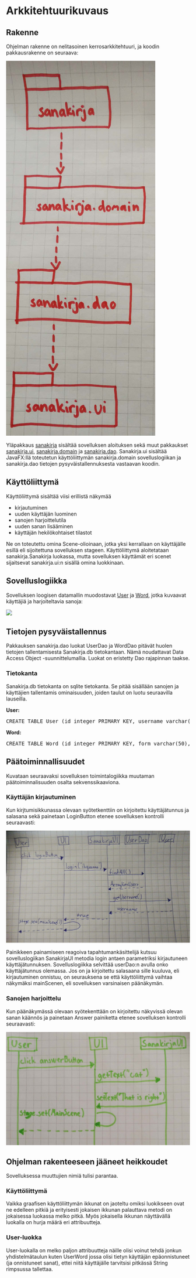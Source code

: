 # Arkkitehtuurikuvaus

## Rakenne

Ohjelman rakenne on nelitasoinen kerrosarkkitehtuuri, ja koodin pakkausrakenne on seuraava:
 
<img src="https://github.com/SIholin/otm-harjoitustyo/blob/master/dokumentaatio/kuvat/pakkausrakenne.jpg" widht="400">

Yläpakkaus [sanakirja](https://github.com/SIholin/otm-harjoitustyo/tree/master/Sanakirjatietokanta/src/main/java/sanakirja) sisältää sovelluksen aloituksen sekä muut pakkaukset [sanakirja.ui](https://github.com/SIholin/otm-harjoitustyo/tree/master/Sanakirjatietokanta/src/main/java/sanakirja/ui), [sanakirja.domain](https://github.com/SIholin/otm-harjoitustyo/tree/master/Sanakirjatietokanta/src/main/java/sanakirja/domain) ja [sanakirja.dao](https://github.com/Siholin/otm-harjoitustyo/tree/master/Sanakirjatietokanta/src/main/java/sanakirja/dao). Sanakirja.ui sisältää JavaFX:llä toteutetun käyttöliittymän sanakirja.domain sovelluslogiikan ja sanakirja.dao tietojen pysyväistallennuksesta vastaavan koodin.

## Käyttöliittymä

Käyttöliittymä sisältää viisi erillistä näkymää

- kirjautuminen
- uuden käyttäjän luominen
- sanojen harjoittelutila
- uuden sanan lisääminen
- käyttäjän hekilökohtaiset tilastot

Ne on toteutettu omina Scene-olioinaan, jotka yksi kerrallaan on käyttäjälle esillä eli sijoitettuna sovelluksen stageen. Käyttöliittymä aloitetataan sanakirja.Sanakirja luokassa, mutta sovelluksen käyttämät eri scenet sijaitsevat sanakirja.ui:n sisällä omina luokkinaan. 

## Sovelluslogiikka

Sovelluksen loogisen datamallin muodostavat [User](https://github.com/SIholin/otm-harjoitustyo/blob/master/Sanakirjatietokanta/src/main/java/sanakirja/domain/User.java) ja [Word](https://github.com/SIholin/otm-harjoitustyo/blob/master/Sanakirjatietokanta/src/main/java/sanakirja/domain/Word.java), jotka kuvaavat käyttäjiä ja harjoiteltavia sanoja:

<img src=”https://github.com/SIholin/otm-harjoitustyo/blob/master/dokumentaatio/kuvat/Luokkakaavio.jpg”  widht=”400”>

## Tietojen pysyväistallennus

Pakkauksen sanakirja.dao luokat UserDao ja WordDao pitävät huolen tietojen tallentamisesta Sanakirja.db tietokantaan. Nämä noudattavat Data Access Object -suunnittelumallia. Luokat on eristetty Dao rajapinnan taakse.

### Tietokanta

Sanakirja.db tietokanta on sqlite tietokanta. Se pitää sisällään sanojen ja käyttäjien tallentamis ominaisuuden, joiden taulut on luotu seuraavilla lauseilla.

__User:__
 
<pre>
CREATE TABLE User (id integer PRIMARY KEY, username varchar(50), password varchar(50), failNumber integer, fails varchar(1000000), allAttempts integer);
</pre>

__Word:__

<pre>
CREATE TABLE Word (id integer PRIMARY KEY, form varchar(50), translation varcahr(50));
</pre>

## Päätoiminnallisuudet

Kuvataan seuraavaksi sovelluksen toimintalogiikka muutaman päätoiminnalisuuden osalta sekvenssikaaviona.

### Käyttäjän kirjautuminen

Kun kirjtumisikkunassa olevaan syötetkenttiin on kirjoitettu käyttäjätunnus ja salasana sekä painetaan LoginButton etenee sovelluksen kontrolli seuraavasti:

<img src="https://github.com/SIholin/otm-harjoitustyo/blob/master/dokumentaatio/kuvat/otm_vko5.jpg" widht="400">

Painikkeen painamiseen reagoiva tapahtumankäsittelijä kutsuu sovelluslogiikan SanakirjaUI metodia login antaen parametriksi kirjautuneen käyttäjätunnuksen. Sovelluslogiikka selvittää userDao:n avulla onko käyttäjätunnus olemassa. Jos on ja kirjoitettu salasaana sille kuuluva, eli kirjautuminen onnistuu, on seurauksena se että käyttöliittymä vaihtaa näkymäksi mainScenen, eli sovelluksen varsinaisen päänäkymän.

### Sanojen harjoittelu

Kun päänäkymässä olevaan syötekenttään on kirjoitettu näkyvissä olevan sanan käännös ja painetaan Answer painiketta etenee sovelluksen kontrolli seuraavasti:

<img src="https://github.com/SIholin/otm-harjoitustyo/blob/master/dokumentaatio/kuvat/harjoitteluSekvennsi.jpg" widht="400">

## Ohjelman rakenteeseen jääneet heikkoudet

Sovelluksessa muuttujien nimiä tulisi parantaa.

### Käyttöliittymä

Vaikka graafisen käyttöliittymän ikkunat on jaoteltu omiksi luokikseen ovat ne edelleen pitkiä ja erityisesti jokaisen ikkunan palauttava metodi on jokaisessa luokassa melko pitkä. Myös jokaisella ikkunan näyttävällä luokalla on hurja määrä eri attribuutteja. 

### User-luokka

User-luokalla on melko paljon attribuutteja näille olisi voinut tehdä jonkun yhdistelmätaulun kuten UserWord jossa olisi tietyn käyttäjän epäonnistuneet (ja onnistuneet sanat), ettei niitä käyttäjälle tarvitsisi pitkässä String rimpsussa tallettaa.
